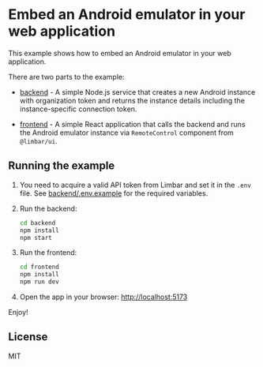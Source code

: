 # Embed an Android emulator in your web application

This example shows how to embed an Android emulator in your web application.

There are two parts to the example:

* [backend](./backend) - A simple Node.js service that creates a new Android
  instance with organization token and returns the instance details including
  the instance-specific connection token.

* [frontend](./frontend) - A simple React application that calls the backend
  and runs the Android emulator instance via `RemoteControl` component from
  `@limbar/ui`.

## Running the example

1. You need to acquire a valid API token from Limbar and set it in the `.env` file.
   See [backend/.env.example](./backend/.env.example) for the required variables.

2. Run the backend:

   ```bash
   cd backend
   npm install
   npm start
   ```

3. Run the frontend:

   ```bash
   cd frontend
   npm install
   npm run dev
   ```

4. Open the app in your browser: [http://localhost:5173](http://localhost:5173)

Enjoy!

## License

MIT
